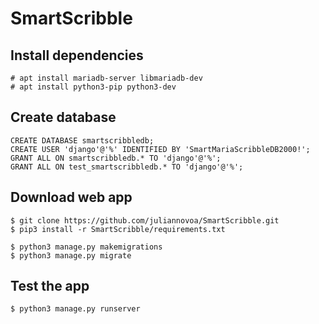 # SmartScribble

## Install dependencies

```shell
# apt install mariadb-server libmariadb-dev
# apt install python3-pip python3-dev
```

## Create database

```mysql
CREATE DATABASE smartscribbledb;
CREATE USER 'django'@'%' IDENTIFIED BY 'SmartMariaScribbleDB2000!';
GRANT ALL ON smartscribbledb.* TO 'django'@'%';
GRANT ALL ON test_smartscribbledb.* TO 'django'@'%';
```

## Download web app

```shell
$ git clone https://github.com/juliannovoa/SmartScribble.git
$ pip3 install -r SmartScribble/requirements.txt
```

```shell
$ python3 manage.py makemigrations 
$ python3 manage.py migrate
```

## Test the app

```shell
$ python3 manage.py runserver
```
